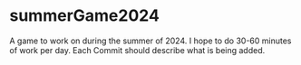 # summerGame2024
 
A game to work on during the summer of 2024. I hope to do 30-60 minutes of work per day. Each Commit should describe what is being added. 
